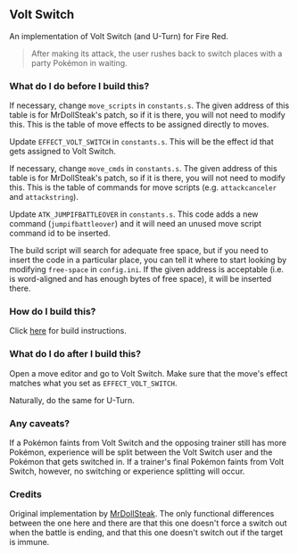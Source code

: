 ## Volt Switch

An implementation of Volt Switch (and U-Turn) for Fire Red.

> After making its attack, the user rushes back to switch places with a party Pokémon in waiting.

### What do I do before I build this?

If necessary, change `move_scripts` in `constants.s`. The given address of this table is for MrDollSteak's patch, so if it is there, you will not need to modify this. This is the table of move effects to be assigned directly to moves.

Update `EFFECT_VOLT_SWITCH` in `constants.s`. This will be the effect id that gets assigned to Volt Switch.

If necessary, change `move_cmds` in `constants.s`. The given address of this table is for MrDollSteak's patch, so if it is there, you will not need to modify this. This is the table of commands for move scripts (e.g. `attackcanceler` and `attackstring`).

Update `ATK_JUMPIFBATTLEOVER` in `constants.s`. This code adds a new command (`jumpifbattleover`) and it will need an unused move script command id to be inserted.

The build script will search for adequate free space, but if you need to insert the code in a particular place, you can tell it where to start looking by modifying `free-space` in `config.ini`. If the given address is acceptable (i.e. is word-aligned and has enough bytes of free space), it will be inserted there.

### How do I build this?

Click [here](scripts/makinoa/README.md) for build instructions.

### What do I do after I build this?

Open a move editor and go to Volt Switch. Make sure that the move's effect matches what you set as `EFFECT_VOLT_SWITCH`.

Naturally, do the same for U-Turn.

### Any caveats?

If a Pokémon faints from Volt Switch and the opposing trainer still has more Pokémon, experience will be split between the Volt Switch user and the Pokémon that gets switched in. If a trainer's final Pokémon faints from Volt Switch, however, no switching or experience splitting will occur.

### Credits

Original implementation by [MrDollSteak](https://www.pokecommunity.com/showpost.php?p=8428982&postcount=160). The only functional differences between the one here and there are that this one doesn't force a switch out when the battle is ending, and that this one doesn't switch out if the target is immune.
